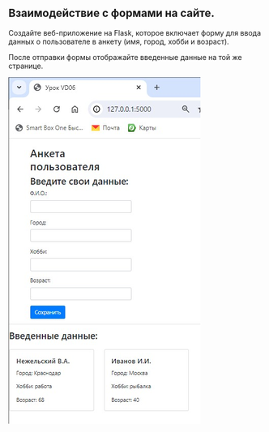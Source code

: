 <h2> Взаимодействие с формами на сайте.</h2>

Создайте веб-приложение на Flask, которое включает
форму для ввода данных о пользователе в анкету (имя,
город, хобби и возраст). 

После отправки формы отображайте введенные данные 
на той же странице.

![screen](image.jpg)